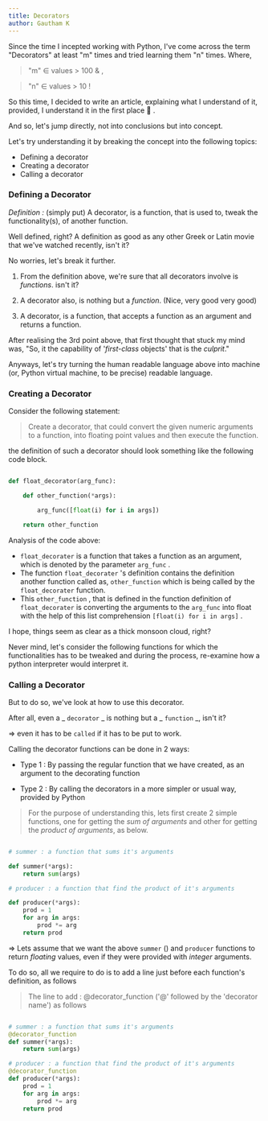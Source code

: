 ```yaml
---
title: Decorators
author: Gautham K
---
```


Since the time I incepted working with Python, I've come across the term "Decorators" at least "m" times and tried learning them "n" times. Where, 

> "m" &#8712; values > 100 &#38; , 

> "n" &#8712; values > 10 !

So this time, I decided to write an article, explaining what I understand of it, provided, I understand it in the first place &#129322; .

And so, let's jump directly, not into conclusions but into concept.

Let's try understanding it by breaking the concept into the following topics:

* Defining a decorator
* Creating a decorator
* Calling a decorator

### Defining a Decorator

_Definition :_ (simply put) A decorator, is a function, that is used to, tweak the functionality(s), of another function.

Well defined, right? A definition as good as any other Greek or Latin movie that we've watched recently, isn't it?

No worries, let's break it further.

1. From the definition above, we're sure that all decorators involve is _functions_. isn't it?

2. A decorator also, is nothing but a _function_. (Nice, very good very good)

3. A decorator, is a function, that accepts a function as an argument and returns a function.

After realising the 3rd point above, that first thought that stuck my mind was, "So, it the capability of '_first-class_ objects' that is the _culprit_."

Anyways, let's try turning the human readable language above into machine (or, Python virtual machine, to be precise) readable language.

### Creating a Decorator

Consider the following statement:

> Create a decorator, that could convert the given numeric arguments to a function, into floating point values and then execute the function.

the definition of such a decorator should look something like the following code block.

``` python

def float_decorator(arg_func):

    def other_function(*args):

        arg_func([float(i) for i in args])

    return other_function

```

Analysis of the code above:

* `float_decorater` is a function that takes a function as an argument, which is denoted by the parameter `arg_func` .
* The function `float_decorater` 's definition contains the definition another function called as, `other_function` which is being called by the `float_decorater` function.
* This `other_function` , that is defined in the function definition of `float_decorater` is converting the arguments to the `arg_func` into float with the help of this list comprehension `[float(i) for i in args]` .

I hope, things seem as clear as a thick monsoon cloud, right? 

Never mind, let's consider the following functions for which the functionalities has to be tweaked and during the process, re-examine how a python interpreter would interpret it.

### Calling a Decorator

But to do so, we've look at how to use this decorator.

After all, even a _ `decorator` _ is nothing but a _ `function` _, isn't it?

=> even it has to be `called` if it has to be put to work.

Calling the decorator functions can be done in 2 ways:

* Type 1 : By passing the regular function that we have created, as an argument to the decorating function

* Type 2 : By calling the decorators in a more simpler or usual way, provided by Python

> For the purpose of understanding this, lets first create 2 simple functions, one for getting the _sum of arguments_ and other for getting the _product of arguments_, as below.

``` python

# summer : a function that sums it's arguments

def summer(*args):
    return sum(args)

# producer : a function that find the product of it's arguments

def producer(*args):
    prod = 1
    for arg in args:
        prod *= arg
    return prod
```

=> Lets assume that we want the above `summer` () and `producer` functions to return _floating_ values, even if they were provided with _integer_ arguments.

To do so, all we require to do is to add a line just before each function's definition, as follows

> The line to add : @decorator_function ('@' followed by the 'decorator name') as follows

``` python

# summer : a function that sums it's arguments
@decorator_function
def summer(*args):
    return sum(args)

# producer : a function that find the product of it's arguments
@decorator_function
def producer(*args):
    prod = 1
    for arg in args:
        prod *= arg
    return prod
```
